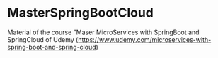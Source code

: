 # MasterSpringBootCloud
Material of the course "Maser MicroServices with SpringBoot and SpringCloud of Udemy (https://www.udemy.com/microservices-with-spring-boot-and-spring-cloud)

